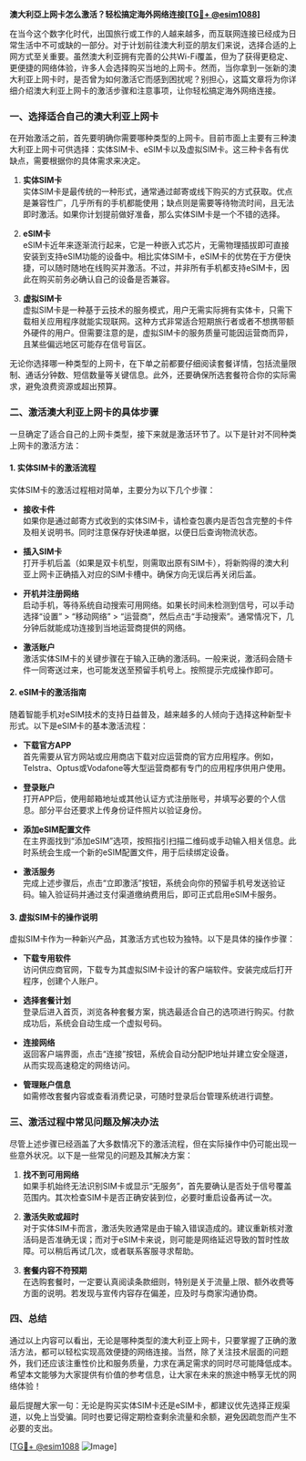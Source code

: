 **澳大利亞上网卡怎么激活？轻松搞定海外网络连接[[TG💪+ @esim1088](https://t.me/s/esim1088)]**

在当今这个数字化时代，出国旅行或工作的人越来越多，而互联网连接已经成为日常生活中不可或缺的一部分。对于计划前往澳大利亚的朋友们来说，选择合适的上网方式至关重要。虽然澳大利亚拥有完善的公共Wi-Fi覆盖，但为了获得更稳定、更便捷的网络体验，许多人会选择购买当地的上网卡。然而，当你拿到一张新的澳大利亚上网卡时，是否曾为如何激活它而感到困扰呢？别担心，这篇文章将为你详细介绍澳大利亚上网卡的激活步骤和注意事项，让你轻松搞定海外网络连接。

### 一、选择适合自己的澳大利亚上网卡

在开始激活之前，首先要明确你需要哪种类型的上网卡。目前市面上主要有三种澳大利亚上网卡可供选择：实体SIM卡、eSIM卡以及虚拟SIM卡。这三种卡各有优缺点，需要根据你的具体需求来决定。

1. **实体SIM卡**  
   实体SIM卡是最传统的一种形式，通常通过邮寄或线下购买的方式获取。优点是兼容性广，几乎所有的手机都能使用；缺点则是需要等待物流时间，且无法即时激活。如果你计划提前做好准备，那么实体SIM卡是一个不错的选择。

2. **eSIM卡**  
   eSIM卡近年来逐渐流行起来，它是一种嵌入式芯片，无需物理插拔即可直接安装到支持eSIM功能的设备中。相比实体SIM卡，eSIM卡的优势在于方便快捷，可以随时随地在线购买并激活。不过，并非所有手机都支持eSIM卡，因此在购买前务必确认自己的设备是否兼容。

3. **虚拟SIM卡**  
   虚拟SIM卡是一种基于云技术的服务模式，用户无需实际拥有实体卡，只需下载相关应用程序就能实现联网。这种方式非常适合短期旅行者或者不想携带额外硬件的用户。但需要注意的是，虚拟SIM卡的服务质量可能因运营商而异，且某些偏远地区可能存在信号盲区。

无论你选择哪一种类型的上网卡，在下单之前都要仔细阅读套餐详情，包括流量限制、通话分钟数、短信数量等关键信息。此外，还要确保所选套餐符合你的实际需求，避免浪费资源或超出预算。

### 二、激活澳大利亚上网卡的具体步骤

一旦确定了适合自己的上网卡类型，接下来就是激活环节了。以下是针对不同种类上网卡的激活方法：

#### 1. 实体SIM卡的激活流程
实体SIM卡的激活过程相对简单，主要分为以下几个步骤：

- **接收卡件**  
  如果你是通过邮寄方式收到的实体SIM卡，请检查包裹内是否包含完整的卡件及相关说明书。同时注意保存好快递单据，以便日后查询物流状态。

- **插入SIM卡**  
  打开手机后盖（如果是双卡机型，则需取出原有SIM卡），将新购得的澳大利亚上网卡正确插入对应的SIM卡槽中。确保方向无误后再关闭后盖。

- **开机并注册网络**  
  启动手机，等待系统自动搜索可用网络。如果长时间未检测到信号，可以手动选择“设置” > “移动网络” > “运营商”，然后点击“手动搜索”。通常情况下，几分钟后就能成功连接到当地运营商提供的网络。

- **激活账户**  
  激活实体SIM卡的关键步骤在于输入正确的激活码。一般来说，激活码会随卡件一同寄送过来，也可能发送至预留手机号上。按照提示完成操作即可。

#### 2. eSIM卡的激活指南
随着智能手机对eSIM技术的支持日益普及，越来越多的人倾向于选择这种新型卡形式。以下是eSIM卡的基本激活流程：

- **下载官方APP**  
  首先需要从官方网站或应用商店下载对应运营商的官方应用程序。例如，Telstra、Optus或Vodafone等大型运营商都有专门的应用程序供用户使用。

- **登录账户**  
  打开APP后，使用邮箱地址或其他认证方式注册账号，并填写必要的个人信息。部分平台还要求上传身份证件照片以验证身份。

- **添加eSIM配置文件**  
  在主界面找到“添加eSIM”选项，按照指引扫描二维码或手动输入相关信息。此时系统会生成一个新的eSIM配置文件，用于后续绑定设备。

- **激活服务**  
  完成上述步骤后，点击“立即激活”按钮，系统会向你的预留手机号发送验证码。输入验证码并通过支付渠道缴纳费用后，即可正式启用eSIM卡服务。

#### 3. 虚拟SIM卡的操作说明
虚拟SIM卡作为一种新兴产品，其激活方式也较为独特。以下是具体的操作步骤：

- **下载专用软件**  
  访问供应商官网，下载专为其虚拟SIM卡设计的客户端软件。安装完成后打开程序，创建个人账户。

- **选择套餐计划**  
  登录后进入首页，浏览各种套餐方案，挑选最适合自己的选项进行购买。付款成功后，系统会自动生成一个虚拟号码。

- **连接网络**  
  返回客户端界面，点击“连接”按钮，系统会自动分配IP地址并建立安全隧道，从而实现高速稳定的网络访问。

- **管理账户信息**  
  如需修改套餐内容或查看消费记录，可随时登录后台管理系统进行调整。

### 三、激活过程中常见问题及解决办法

尽管上述步骤已经涵盖了大多数情况下的激活流程，但在实际操作中仍可能出现一些意外状况。以下是一些常见的问题及其解决方案：

1. **找不到可用网络**  
   如果手机始终无法识别SIM卡或显示“无服务”，首先要确认是否处于信号覆盖范围内。其次检查SIM卡是否正确安装到位，必要时重启设备再试一次。

2. **激活失败或超时**  
   对于实体SIM卡而言，激活失败通常是由于输入错误造成的。建议重新核对激活码是否准确无误；而对于eSIM卡来说，则可能是网络延迟导致的暂时性故障。可以稍后再试几次，或者联系客服寻求帮助。

3. **套餐内容不符预期**  
   在选购套餐时，一定要认真阅读条款细则，特别是关于流量上限、额外收费等方面的说明。若发现与宣传内容存在偏差，应及时与商家沟通协商。

### 四、总结

通过以上内容可以看出，无论是哪种类型的澳大利亚上网卡，只要掌握了正确的激活方法，都可以轻松实现高效便捷的网络连接。当然，除了关注技术层面的问题外，我们还应该注重性价比和服务质量，力求在满足需求的同时尽可能降低成本。希望本文能够为大家提供有价值的参考信息，让大家在未来的旅途中畅享无忧的网络体验！

最后提醒大家一句：无论是购买实体SIM卡还是eSIM卡，都建议优先选择正规渠道，以免上当受骗。同时也要记得定期检查剩余流量和余额，避免因疏忽而产生不必要的支出。

[[TG💪+ @esim1088](https://t.me/s/esim1088) ![Image](https://i.postimg.cc/4NQfJmqS/Snipaste-2025-05-13-00-14-12.png)]